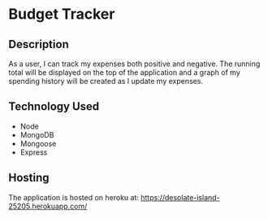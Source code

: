 # Budget Tracker

## Description

As a user, I can track my expenses both positive and negative. The running total will be displayed on the top of the application and a graph of my spending history will be created as I update my expenses.

## Technology Used

* Node
* MongoDB
* Mongoose
* Express

## Hosting

The application is hosted on heroku at: https://desolate-island-25205.herokuapp.com/